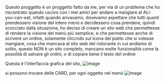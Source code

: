 Questo proggetto è un proggetto fatto da me, per via di un problema che ho riscontrato quando uscivo con i mei amici per andare a mangiare al ALl-you-can-eat, infatti quando arivavamo, dovevamo aspettare che tutti quanti prendessero visione del intero menù e decidessero cosa prendere, quindi scocciato dalla situazione, ho deciso di creare un sito web che permettesse di rendere la visione del menù più semplice, e che permettesse anche di scrivere un ordine, solamente cliccndo sul icona del piatto che si volesse mangiare, cosa che mancava al sito web del ristorante in cui andiamo di solito, 
questo NON è un sito completo, mancano molte funzionalità come la possilità di salvare gli ordini, o di copiare bene il testo del ordine

Questa è l'interfaccia grafica del sito, 
![image](https://github.com/Zomerzz/Zomerzz.github.io/assets/158077377/c44d99c0-6a89-40d7-b00f-a53579571a55)

si possono trovare delle CARD, per ogni oggetto nel menù
![image](https://github.com/Zomerzz/Zomerzz.github.io/assets/158077377/96e5e6b0-1f99-4c4e-a003-7a66bf55ee14)

